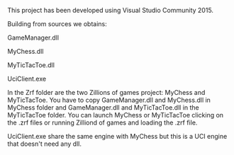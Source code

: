 This project has been developed using Visual Studio Community 2015.

Building from sources we obtains:

GameManager.dll

MyChess.dll

MyTicTacToe.dll

UciClient.exe

In the Zrf folder are the two Zillions of games project: MyChess and MyTicTacToe.
You have to copy GameManager.dll and MyChess.dll in MyChess folder
and GameManager.dll and MyTicTacToe.dll in the MyTicTacToe folder.
You can launch MyChess or MyTicTacToe clicking on the .zrf files
or running Zilliond of games and loading the .zrf file.

UciClient.exe share the same engine with MyChess but
this is a UCI engine that doesn't need any dll.


